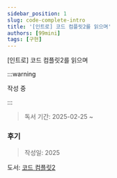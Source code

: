 ```yaml
---
sidebar_position: 1
slug: code-complete-intro
title: '[인트로] 코드 컴플릿2를 읽으며'
authors: [99mini]
tags: [구현]
---
```


[인트로] 코드 컴플릿2를 읽으며

:::warning

작성 중

:::

> 독서 기간: 2025-02-25 ~

<!-- truncate -->

### 후기

> 작성일: 2025

도서: [코드 컴플릿2](https://product.kyobobook.co.kr/detail/S000001766290)

